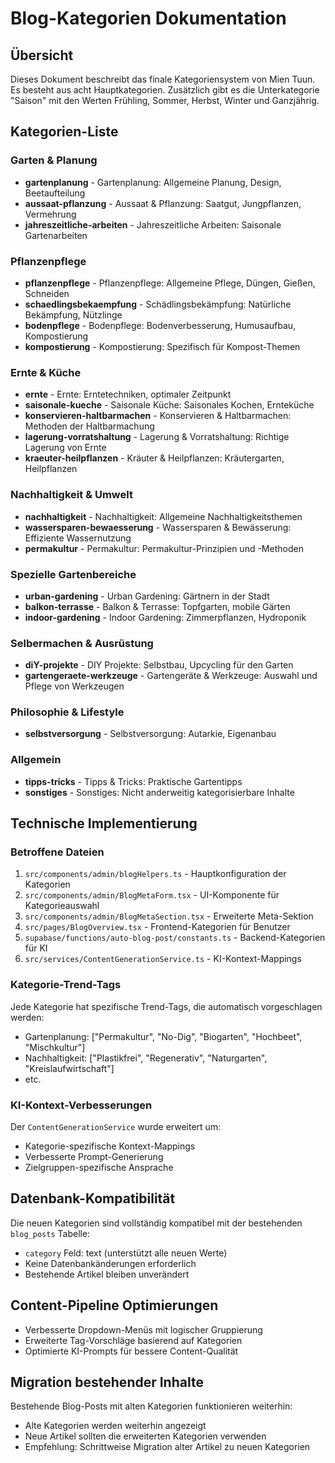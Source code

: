 
# Blog-Kategorien Dokumentation

## Übersicht
Dieses Dokument beschreibt das finale Kategoriensystem von Mien Tuun. Es besteht aus acht Hauptkategorien. Zusätzlich gibt es die Unterkategorie "Saison" mit den Werten Frühling, Sommer, Herbst, Winter und Ganzjährig.

## Kategorien-Liste

### Garten & Planung
- **gartenplanung** - Gartenplanung: Allgemeine Planung, Design, Beetaufteilung
- **aussaat-pflanzung** - Aussaat & Pflanzung: Saatgut, Jungpflanzen, Vermehrung
- **jahreszeitliche-arbeiten** - Jahreszeitliche Arbeiten: Saisonale Gartenarbeiten

### Pflanzenpflege
- **pflanzenpflege** - Pflanzenpflege: Allgemeine Pflege, Düngen, Gießen, Schneiden
- **schaedlingsbekaempfung** - Schädlingsbekämpfung: Natürliche Bekämpfung, Nützlinge
- **bodenpflege** - Bodenpflege: Bodenverbesserung, Humusaufbau, Kompostierung
- **kompostierung** - Kompostierung: Spezifisch für Kompost-Themen

### Ernte & Küche
- **ernte** - Ernte: Erntetechniken, optimaler Zeitpunkt
- **saisonale-kueche** - Saisonale Küche: Saisonales Kochen, Ernteküche
- **konservieren-haltbarmachen** - Konservieren & Haltbarmachen: Methoden der Haltbarmachung
- **lagerung-vorratshaltung** - Lagerung & Vorratshaltung: Richtige Lagerung von Ernte
- **kraeuter-heilpflanzen** - Kräuter & Heilpflanzen: Kräutergarten, Heilpflanzen

### Nachhaltigkeit & Umwelt
- **nachhaltigkeit** - Nachhaltigkeit: Allgemeine Nachhaltigkeitsthemen
- **wassersparen-bewaesserung** - Wassersparen & Bewässerung: Effiziente Wassernutzung
- **permakultur** - Permakultur: Permakultur-Prinzipien und -Methoden

### Spezielle Gartenbereiche
- **urban-gardening** - Urban Gardening: Gärtnern in der Stadt
- **balkon-terrasse** - Balkon & Terrasse: Topfgarten, mobile Gärten
- **indoor-gardening** - Indoor Gardening: Zimmerpflanzen, Hydroponik

### Selbermachen & Ausrüstung
- **diY-projekte** - DIY Projekte: Selbstbau, Upcycling für den Garten
- **gartengeraete-werkzeuge** - Gartengeräte & Werkzeuge: Auswahl und Pflege von Werkzeugen

### Philosophie & Lifestyle
- **selbstversorgung** - Selbstversorgung: Autarkie, Eigenanbau

### Allgemein
- **tipps-tricks** - Tipps & Tricks: Praktische Gartentipps
- **sonstiges** - Sonstiges: Nicht anderweitig kategorisierbare Inhalte

## Technische Implementierung

### Betroffene Dateien
1. `src/components/admin/blogHelpers.ts` - Hauptkonfiguration der Kategorien
2. `src/components/admin/BlogMetaForm.tsx` - UI-Komponente für Kategorieauswahl
3. `src/components/admin/BlogMetaSection.tsx` - Erweiterte Meta-Sektion
4. `src/pages/BlogOverview.tsx` - Frontend-Kategorien für Benutzer
5. `supabase/functions/auto-blog-post/constants.ts` - Backend-Kategorien für KI
6. `src/services/ContentGenerationService.ts` - KI-Kontext-Mappings

### Kategorie-Trend-Tags
Jede Kategorie hat spezifische Trend-Tags, die automatisch vorgeschlagen werden:
- Gartenplanung: ["Permakultur", "No-Dig", "Biogarten", "Hochbeet", "Mischkultur"]
- Nachhaltigkeit: ["Plastikfrei", "Regenerativ", "Naturgarten", "Kreislaufwirtschaft"]
- etc.

### KI-Kontext-Verbesserungen
Der `ContentGenerationService` wurde erweitert um:
- Kategorie-spezifische Kontext-Mappings
- Verbesserte Prompt-Generierung
- Zielgruppen-spezifische Ansprache

## Datenbank-Kompatibilität
Die neuen Kategorien sind vollständig kompatibel mit der bestehenden `blog_posts` Tabelle:
- `category` Feld: text (unterstützt alle neuen Werte)
- Keine Datenbankänderungen erforderlich
- Bestehende Artikel bleiben unverändert

## Content-Pipeline Optimierungen
- Verbesserte Dropdown-Menüs mit logischer Gruppierung
- Erweiterte Tag-Vorschläge basierend auf Kategorien
- Optimierte KI-Prompts für bessere Content-Qualität

## Migration bestehender Inhalte
Bestehende Blog-Posts mit alten Kategorien funktionieren weiterhin:
- Alte Kategorien werden weiterhin angezeigt
- Neue Artikel sollten die erweiterten Kategorien verwenden
- Empfehlung: Schrittweise Migration alter Artikel zu neuen Kategorien
